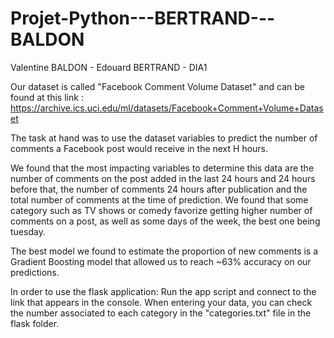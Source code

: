 # Projet-Python---BERTRAND---BALDON

Valentine BALDON - Edouard BERTRAND - DIA1

Our dataset is called "Facebook Comment Volume Dataset" and can be found at this link :
https://archive.ics.uci.edu/ml/datasets/Facebook+Comment+Volume+Dataset

The task at hand was to use the dataset variables to predict the number of comments a Facebook post would
receive in the next H hours.

We found that the most impacting variables to determine this data are the number of comments on the post
added in the last 24 hours and 24 hours before that, the number of comments 24 hours after publication
and the total number of comments at the time of prediction.
We found that some category such as TV shows or comedy favorize getting higher number of comments on a
post, as well as some days of the week, the best one being tuesday.

The best model we found to estimate the proportion of new comments is a Gradient Boosting model that
allowed us to reach ~63% accuracy on our predictions.

In order to use the flask application:
Run the app script and connect to the link that appears in the console. When entering your data, you can
check the number associated to each category in the "categories.txt" file in the flask folder.

